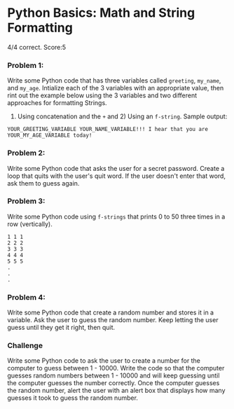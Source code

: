 # Python Basics: Math and String Formatting
4/4 correct. Score:5
### Problem 1:
Write some Python code that has three variables called ```greeting```, ```my_name```, and ```my_age```. Intialize each of the 3 variables with an appropriate value, then rint out the example below using the 3 variables and two different approaches for formatting Strings. 

1) Using concatenation and the ```+``` and 2) Using an ```f-string```. Sample output:

```
YOUR_GREETING_VARIABLE YOUR_NAME_VARIABLE!!! I hear that you are YOUR_MY_AGE_VARIABLE today!
```

### Problem 2:
Write some Python code that asks the user for a secret password. Create a loop that quits with the user's quit word. If the user doesn't enter that word, ask them to guess again.

### Problem 3:
Write some Python code using ```f-strings``` that prints 0 to 50 three times in a row (vertically).
```
1 1 1
2 2 2
3 3 3
4 4 4
5 5 5
.
.
.
```

### Problem 4:
Write some Python code that create a random number and stores it in a variable. Ask the user to guess the random number. Keep letting the user guess until they get it right, then quit.

### Challenge
Write some Python code to ask the user to create a number for the computer to guess between 1 - 10000. Write the code so that the computer guesses random numbers between 1 - 10000 and will keep guessing until the computer guesses the number correctly. Once the computer guesses the random number, alert the user with an alert box that displays how many guesses it took to guess the random number.
